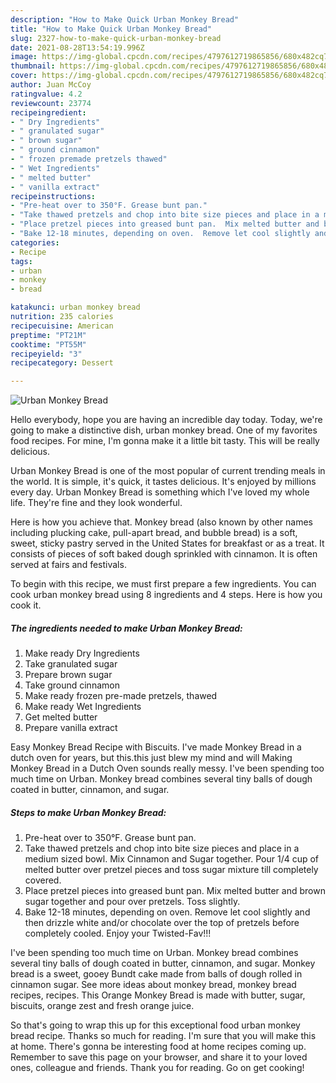 ```yaml
---
description: "How to Make Quick Urban Monkey Bread"
title: "How to Make Quick Urban Monkey Bread"
slug: 2327-how-to-make-quick-urban-monkey-bread
date: 2021-08-28T13:54:19.996Z
image: https://img-global.cpcdn.com/recipes/4797612719865856/680x482cq70/urban-monkey-bread-recipe-main-photo.jpg
thumbnail: https://img-global.cpcdn.com/recipes/4797612719865856/680x482cq70/urban-monkey-bread-recipe-main-photo.jpg
cover: https://img-global.cpcdn.com/recipes/4797612719865856/680x482cq70/urban-monkey-bread-recipe-main-photo.jpg
author: Juan McCoy
ratingvalue: 4.2
reviewcount: 23774
recipeingredient:
- " Dry Ingredients"
- " granulated sugar"
- " brown sugar"
- " ground cinnamon"
- " frozen premade pretzels thawed"
- " Wet Ingredients"
- " melted butter"
- " vanilla extract"
recipeinstructions:
- "Pre-heat over to 350°F. Grease bunt pan."
- "Take thawed pretzels and chop into bite size pieces and place in a medium sized bowl.  Mix Cinnamon and Sugar together.  Pour 1/4 cup of melted butter over pretzel pieces and toss sugar mixture till completely covered."
- "Place pretzel pieces into greased bunt pan.  Mix melted butter and brown sugar together and pour over pretzels.  Toss slightly."
- "Bake 12-18 minutes, depending on oven.  Remove let cool slightly and then drizzle white and/or chocolate over the top of pretzels before completely cooled.  Enjoy your Twisted-Fav!!!"
categories:
- Recipe
tags:
- urban
- monkey
- bread

katakunci: urban monkey bread 
nutrition: 235 calories
recipecuisine: American
preptime: "PT21M"
cooktime: "PT55M"
recipeyield: "3"
recipecategory: Dessert

---
```



![Urban Monkey Bread](https://img-global.cpcdn.com/recipes/4797612719865856/680x482cq70/urban-monkey-bread-recipe-main-photo.jpg)

Hello everybody, hope you are having an incredible day today. Today, we're going to make a distinctive dish, urban monkey bread. One of my favorites food recipes. For mine, I'm gonna make it a little bit tasty. This will be really delicious.

Urban Monkey Bread is one of the most popular of current trending meals in the world. It is simple, it's quick, it tastes delicious. It's enjoyed by millions every day. Urban Monkey Bread is something which I've loved my whole life. They're fine and they look wonderful.

Here is how you achieve that. Monkey bread (also known by other names including plucking cake, pull-apart bread, and bubble bread) is a soft, sweet, sticky pastry served in the United States for breakfast or as a treat. It consists of pieces of soft baked dough sprinkled with cinnamon. It is often served at fairs and festivals.


To begin with this recipe, we must first prepare a few ingredients. You can cook urban monkey bread using 8 ingredients and 4 steps. Here is how you cook it.

<!--inarticleads1-->

##### The ingredients needed to make Urban Monkey Bread:

1. Make ready  Dry Ingredients
1. Take  granulated sugar
1. Prepare  brown sugar
1. Take  ground cinnamon
1. Make ready  frozen pre-made pretzels, thawed
1. Make ready  Wet Ingredients
1. Get  melted butter
1. Prepare  vanilla extract


Easy Monkey Bread Recipe with Biscuits. I&#39;ve made Monkey Bread in a dutch oven for years, but this.this just blew my mind and will Making Monkey Bread in a Dutch Oven sounds really messy. I&#39;ve been spending too much time on Urban. Monkey bread combines several tiny balls of dough coated in butter, cinnamon, and sugar. 

<!--inarticleads2-->

##### Steps to make Urban Monkey Bread:

1. Pre-heat over to 350°F. Grease bunt pan.
1. Take thawed pretzels and chop into bite size pieces and place in a medium sized bowl.  Mix Cinnamon and Sugar together.  Pour 1/4 cup of melted butter over pretzel pieces and toss sugar mixture till completely covered.
1. Place pretzel pieces into greased bunt pan.  Mix melted butter and brown sugar together and pour over pretzels.  Toss slightly.
1. Bake 12-18 minutes, depending on oven.  Remove let cool slightly and then drizzle white and/or chocolate over the top of pretzels before completely cooled.  Enjoy your Twisted-Fav!!!


I&#39;ve been spending too much time on Urban. Monkey bread combines several tiny balls of dough coated in butter, cinnamon, and sugar. Monkey bread is a sweet, gooey Bundt cake made from balls of dough rolled in cinnamon sugar. See more ideas about monkey bread, monkey bread recipes, recipes. This Orange Monkey Bread is made with butter, sugar, biscuits, orange zest and fresh orange juice. 

So that's going to wrap this up for this exceptional food urban monkey bread recipe. Thanks so much for reading. I'm sure that you will make this at home. There's gonna be interesting food at home recipes coming up. Remember to save this page on your browser, and share it to your loved ones, colleague and friends. Thank you for reading. Go on get cooking!
